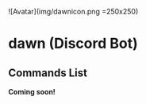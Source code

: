 ![Avatar](img/dawnicon.png =250x250)
# dawn (Discord Bot)

Commands List
-------------
**Coming soon!**
